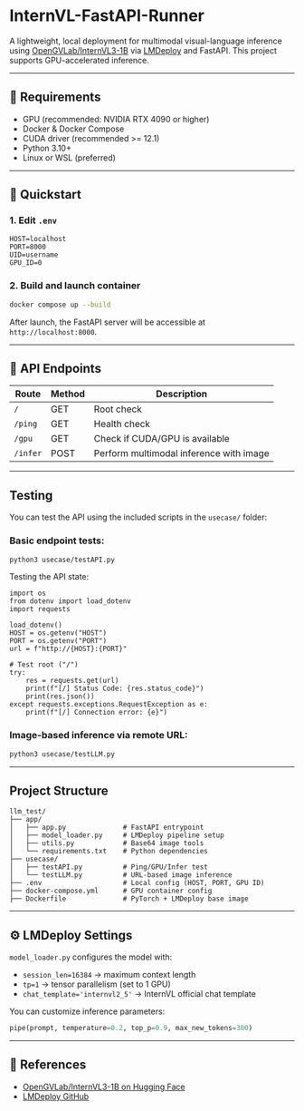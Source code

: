 # InternVL-FastAPI-Runner

A lightweight, local deployment for multimodal visual-language inference using [OpenGVLab/InternVL3-1B](https://huggingface.co/OpenGVLab/InternVL3-1B) via [LMDeploy](https://github.com/InternLM/lmdeploy) and FastAPI. This project supports GPU-accelerated inference.

---

## 🔧 Requirements

- GPU (recommended: NVIDIA RTX 4090 or higher)
- Docker & Docker Compose
- CUDA driver (recommended >= 12.1)
- Python 3.10+
- Linux or WSL (preferred)

---

## 🚀 Quickstart

### 1. Edit `.env`

```env
HOST=localhost
PORT=8000
UID=username
GPU_ID=0
````

### 2. Build and launch container

```bash
docker compose up --build
```

After launch, the FastAPI server will be accessible at `http://localhost:8000`.

---

## 🔌 API Endpoints

| Route    | Method | Description                             |
| -------- | ------ | --------------------------------------- |
| `/`      | GET    | Root check                              |
| `/ping`  | GET    | Health check                            |
| `/gpu`   | GET    | Check if CUDA/GPU is available          |
| `/infer` | POST   | Perform multimodal inference with image |

---

## Testing

You can test the API using the included scripts in the `usecase/` folder:

### Basic endpoint tests:

```bash
python3 usecase/testAPI.py
```

Testing the API state:
```
import os
from dotenv import load_dotenv
import requests

load_dotenv()
HOST = os.getenv("HOST")
PORT = os.getenv("PORT")
url = f"http://{HOST}:{PORT}"

# Test root ("/")
try:
    res = requests.get(url)
    print(f"[/] Status Code: {res.status_code}")
    print(res.json())
except requests.exceptions.RequestException as e:
    print(f"[/] Connection error: {e}")
```

### Image-based inference via remote URL:

```bash
python3 usecase/testLLM.py
```

---

## Project Structure

```
llm_test/
├── app/
│   ├── app.py              # FastAPI entrypoint
│   ├── model_loader.py     # LMDeploy pipeline setup
│   ├── utils.py            # Base64 image tools
│   └── requirements.txt    # Python dependencies
├── usecase/
│   ├── testAPI.py          # Ping/GPU/Infer test
│   └── testLLM.py          # URL-based image inference
├── .env                    # Local config (HOST, PORT, GPU ID)
├── docker-compose.yml      # GPU container config
├── Dockerfile              # PyTorch + LMDeploy base image
```

---

## ⚙️ LMDeploy Settings

`model_loader.py` configures the model with:

* `session_len=16384` → maximum context length
* `tp=1` → tensor parallelism (set to 1 GPU)
* `chat_template='internvl2_5'` → InternVL official chat template

You can customize inference parameters:

```python
pipe(prompt, temperature=0.2, top_p=0.9, max_new_tokens=300)
```

---

## 📎 References

* [OpenGVLab/InternVL3-1B on Hugging Face](https://huggingface.co/OpenGVLab/InternVL3-1B)
* [LMDeploy GitHub](https://github.com/InternLM/lmdeploy)

